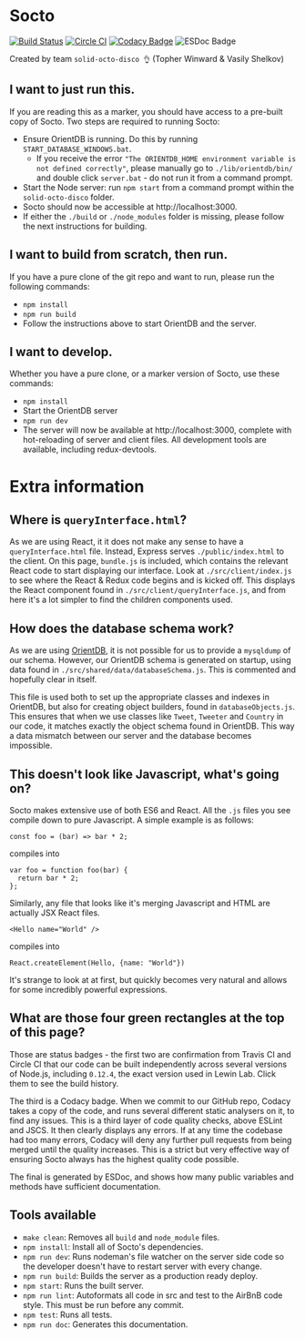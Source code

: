 # Socto

[![Build Status](https://travis-ci.org/Winwardo/solid-octo-disco.svg?branch=master)](https://travis-ci.org/Winwardo/solid-octo-disco)
[![Circle CI](https://circleci.com/gh/Winwardo/solid-octo-disco.svg?style=svg)](https://circleci.com/gh/Winwardo/solid-octo-disco)
[![Codacy Badge](https://api.codacy.com/project/badge/grade/d544db1297e04420b13c514662c305af)](https://www.codacy.com/app/winwardo/solid-octo-disco)
![ESDoc Badge](badge.svg)

Created by team `solid-octo-disco 👌` (Topher Winward & Vasily Shelkov)

## I want to just run this.
If you are reading this as a marker, you should have access to a pre-built copy of Socto.
Two steps are required to running Socto:
+ Ensure OrientDB is running. Do this by running `START_DATABASE_WINDOWS.bat`.
  + If you receive the error `"The ORIENTDB_HOME environment variable is not defined correctly"`, please manually go to `./lib/orientdb/bin/` and double click `server.bat` - do not run it from a command prompt.
+ Start the Node server: run `npm start` from a command prompt within the `solid-octo-disco` folder.
+ Socto should now be accessible at http://localhost:3000.
+ If either the `./build` or `./node_modules` folder is missing, please follow the next instructions for building.

## I want to build from scratch, then run.
If you have a pure clone of the git repo and want to run, please run the following commands:
+ `npm install`
+ `npm run build`
+ Follow the instructions above to start OrientDB and the server.

## I want to develop.
Whether you have a pure clone, or a marker version of Socto, use these commands:
+ `npm install`
+ Start the OrientDB server
+ `npm run dev`
+ The server will now be available at http://localhost:3000, complete with hot-reloading of server and client files. All development tools are available, including redux-devtools.

# Extra information

## Where is `queryInterface.html`?
As we are using React, it it does not make any sense to have a `queryInterface.html` file. Instead, Express serves `./public/index.html` to the client. On this page, `bundle.js` is included, which contains the relevant React code to start displaying our interface. Look at `./src/client/index.js` to see where the React & Redux code begins and is kicked off. This displays the React component found in `./src/client/queryInterface.js`, and from here it's a lot simpler to find the children components used.

## How does the database schema work?
As we are using [OrientDB](orientdb.com), it is not possible for us to provide a `mysqldump` of our schema. However, our OrientDB schema is generated on startup, using data found in `./src/shared/data/databaseSchema.js`. This is commented and hopefully clear in itself.

This file is used both to set up the appropriate classes and indexes in OrientDB, but also for creating object builders, found in `databaseObjects.js`. This ensures that when we use classes like `Tweet`, `Tweeter` and `Country` in our code, it matches exactly the object schema found in OrientDB. This way a data mismatch between our server and the database becomes impossible.

## This doesn't look like Javascript, what's going on?
Socto makes extensive use of both ES6 and React. All the `.js` files you see compile down to pure Javascript. A simple example is as follows:
```
const foo = (bar) => bar * 2;
```
compiles into
```
var foo = function foo(bar) {
  return bar * 2;
};
```
Similarly, any file that looks like it's merging Javascript and HTML are actually JSX React files.
```
<Hello name="World" />
```
compiles into
```
React.createElement(Hello, {name: "World"})
```
It's strange to look at at first, but quickly becomes very natural and allows for some incredibly powerful expressions.

## What are those four green rectangles at the top of this page?
Those are status badges - the first two are confirmation from Travis CI and Circle CI that our code can be built independently across several versions of Node.js, including `0.12.4`, the exact version used in Lewin Lab. Click them to see the build history.

The third is a Codacy badge. When we commit to our GitHub repo, Codacy takes a copy of the code, and runs several different static analysers on it, to find any issues. This is a third layer of code quality checks, above ESLint and JSCS. It then clearly displays any errors. If at any time the codebase had too many errors, Codacy will deny any further pull requests from being merged until the quality increases. This is a strict but very effective way of ensuring Socto always has the highest quality code possible.

The final is generated by ESDoc, and shows how many public variables and methods have sufficient documentation.

## Tools available
+ `make clean`: Removes all `build` and `node_module` files.
+ `npm install`: Install all of Socto's dependencies.
+ `npm run dev`: Runs nodeman's file watcher on the server side code so the developer doesn't have to restart server with every change.
+ `npm run build`: Builds the server as a production ready deploy.
+ `npm start`: Runs the built server.
+ `npm run lint`: Autoformats all code in src and test to the AirBnB code style. This must be run before any commit.
+ `npm test`: Runs all tests.
+ `npm run doc`: Generates this documentation.